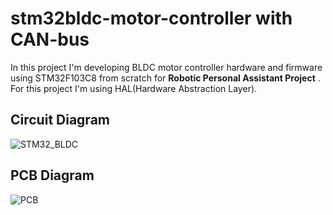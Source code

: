 # stm32bldc-motor-controller with CAN-bus
In this project I'm developing BLDC motor controller hardware and firmware using STM32F103C8 from scratch for <b>Robotic Personal Assistant Project</b> . For this project I'm using HAL(Hardware Abstraction Layer).

## Circuit Diagram

![STM32_BLDC](https://github.com/Jebumon/stm32bldc-motor-controller-with-CAN-bus/assets/67691782/dfbd1731-c937-4fa0-a3f3-e7dff7a935df)

## PCB Diagram

![PCB](https://github.com/Jebumon/stm32bldc-motor-controller-with-CAN-bus/assets/67691782/d73a4031-b79d-46ab-8f91-075367508dd7)
